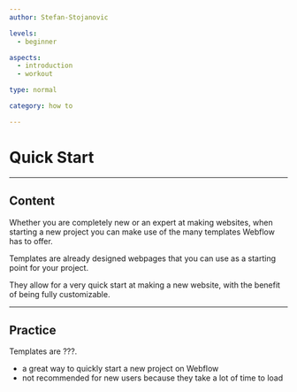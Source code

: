 ```yaml
---
author: Stefan-Stojanovic

levels:
  - beginner

aspects:
  - introduction
  - workout

type: normal

category: how to

---
```


# Quick Start

---
## Content

Whether you are completely new or an expert at making websites, when starting a new project you can make use of the many templates Webflow has to offer.

Templates are already designed webpages that you can use as a starting point for your project. 

They allow for a very quick start at making a new website, with the benefit of being fully customizable.

---
## Practice

Templates are ???.

* a great way to quickly start a new project on Webflow
* not recommended for new users because they take a lot of time to load